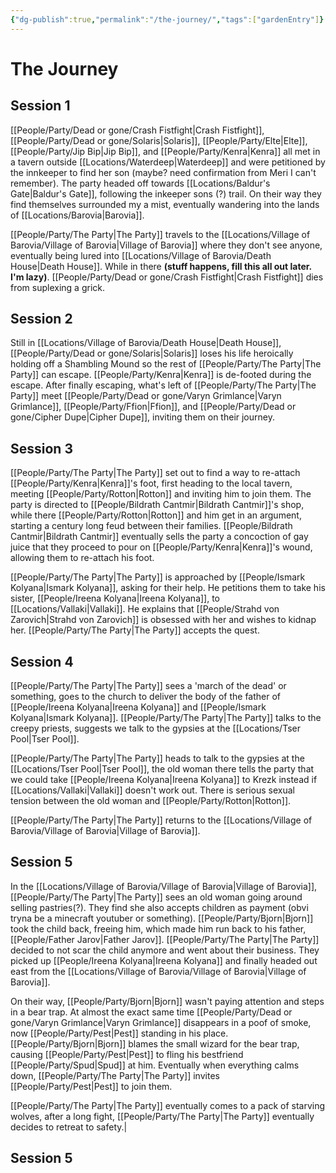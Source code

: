 ```yaml
---
{"dg-publish":true,"permalink":"/the-journey/","tags":["gardenEntry"]}
---
```


# The Journey
## Session 1
[[People/Party/Dead or gone/Crash Fistfight\|Crash Fistfight]], [[People/Party/Dead or gone/Solaris\|Solaris]], [[People/Party/Elte\|Elte]], [[People/Party/Jip Bip\|Jip Bip]], and [[People/Party/Kenra\|Kenra]] all met in a tavern outside [[Locations/Waterdeep\|Waterdeep]] and were petitioned by the innkeeper to find her son (maybe? need confirmation from Meri I can't remember). The party headed off towards [[Locations/Baldur's Gate\|Baldur's Gate]], following the inkeeper sons (?) trail.
On their way they find themselves surrounded my a mist, eventually wandering into the lands of [[Locations/Barovia\|Barovia]]. 

[[People/Party/The Party\|The Party]] travels to the [[Locations/Village of Barovia/Village of Barovia\|Village of Barovia]] where they don't see anyone, eventually being lured into [[Locations/Village of Barovia/Death House\|Death House]]. While in there **(stuff happens, fill this all out later. I'm lazy)**. [[People/Party/Dead or gone/Crash Fistfight\|Crash Fistfight]] dies from suplexing a grick.

## Session 2
Still in [[Locations/Village of Barovia/Death House\|Death House]], [[People/Party/Dead or gone/Solaris\|Solaris]] loses his life heroically holding off a Shambling Mound so the rest of [[People/Party/The Party\|The Party]] can escape. [[People/Party/Kenra\|Kenra]] is de-footed during the escape. After finally escaping, what's left of [[People/Party/The Party\|The Party]] meet [[People/Party/Dead or gone/Varyn Grimlance\|Varyn Grimlance]], [[People/Party/Ffion\|Ffion]], and [[People/Party/Dead or gone/Cipher Dupe\|Cipher Dupe]], inviting them on their journey.

## Session 3
[[People/Party/The Party\|The Party]] set out to find a way to re-attach [[People/Party/Kenra\|Kenra]]'s foot, first heading to the local tavern, meeting [[People/Party/Rotton\|Rotton]] and inviting him to join them. The party is directed to [[People/Bildrath Cantmir\|Bildrath Cantmir]]'s shop, while there [[People/Party/Rotton\|Rotton]] and him get in an argument, starting a century long feud between their families. [[People/Bildrath Cantmir\|Bildrath Cantmir]] eventually sells the party a concoction of gay juice that they proceed to pour on [[People/Party/Kenra\|Kenra]]'s wound, allowing them to re-attach his foot.

[[People/Party/The Party\|The Party]] is approached by [[People/Ismark Kolyana\|Ismark Kolyana]], asking for their help. He petitions them to take his sister, [[People/Ireena Kolyana\|Ireena Kolyana]], to [[Locations/Vallaki\|Vallaki]]. He explains that [[People/Strahd von Zarovich\|Strahd von Zarovich]] is obsessed with her and wishes to kidnap her. [[People/Party/The Party\|The Party]] accepts the quest.

## Session 4
[[People/Party/The Party\|The Party]] sees a 'march of the dead' or something, goes to the church to deliver the body of the father of [[People/Ireena Kolyana\|Ireena Kolyana]] and [[People/Ismark Kolyana\|Ismark Kolyana]]. [[People/Party/The Party\|The Party]] talks to the creepy priests, suggests we talk to the gypsies at the [[Locations/Tser Pool\|Tser Pool]].

[[People/Party/The Party\|The Party]] heads to talk to the gypsies at the [[Locations/Tser Pool\|Tser Pool]], the old woman there tells the party that we could take [[People/Ireena Kolyana\|Ireena Kolyana]] to Krezk instead if [[Locations/Vallaki\|Vallaki]] doesn't work out. There is serious sexual tension between the old woman and [[People/Party/Rotton\|Rotton]]. 

[[People/Party/The Party\|The Party]] returns to the [[Locations/Village of Barovia/Village of Barovia\|Village of Barovia]].

## Session 5
In the [[Locations/Village of Barovia/Village of Barovia\|Village of Barovia]], [[People/Party/The Party\|The Party]] sees an old woman going around selling pastries(?). They find she also accepts children as payment (obvi tryna be a minecraft youtuber or something). [[People/Party/Bjorn\|Bjorn]] took the child back, freeing him, which made him run back to his father, [[People/Father Jarov\|Father Jarov]]. [[People/Party/The Party\|The Party]] decided to not scar the child anymore and went about their business. They picked up [[People/Ireena Kolyana\|Ireena Kolyana]] and finally headed out east from the [[Locations/Village of Barovia/Village of Barovia\|Village of Barovia]].

On their way, [[People/Party/Bjorn\|Bjorn]] wasn't paying attention and steps in a bear trap. At almost the exact same time [[People/Party/Dead or gone/Varyn Grimlance\|Varyn Grimlance]] disappears in a poof of smoke, now [[People/Party/Pest\|Pest]] standing in his place. [[People/Party/Bjorn\|Bjorn]] blames the small wizard for the bear trap, causing [[People/Party/Pest\|Pest]] to fling his bestfriend [[People/Party/Spud\|Spud]] at him. Eventually when everything calms down, [[People/Party/The Party\|The Party]] invites [[People/Party/Pest\|Pest]] to join them.

[[People/Party/The Party\|The Party]] eventually comes to a pack of starving wolves, after a long fight, [[People/Party/The Party\|The Party]] eventually decides to retreat to safety.|

## Session 5
